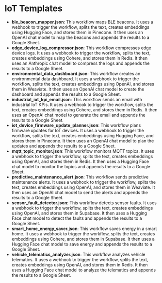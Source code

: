 # IoT Templates

- **ble_beacon_mapper.json**: This workflow maps BLE beacons. It uses a webhook to trigger the workflow, splits the text, creates embeddings using Hugging Face, and stores them in Pinecone. It then uses an OpenAI chat model to map the beacons and appends the results to a Google Sheet.
- **edge_device_log_compressor.json**: This workflow compresses edge device logs. It uses a webhook to trigger the workflow, splits the text, creates embeddings using Cohere, and stores them in Redis. It then uses an Anthropic chat model to compress the logs and appends the results to a Google Sheet.
- **environmental_data_dashboard.json**: This workflow creates an environmental data dashboard. It uses a webhook to trigger the workflow, splits the text, creates embeddings using OpenAI, and stores them in Weaviate. It then uses an OpenAI chat model to create the dashboard and appends the results to a Google Sheet.
- **industrial_iot_kpi_email.json**: This workflow sends an email with industrial IoT KPIs. It uses a webhook to trigger the workflow, splits the text, creates embeddings using Cohere, and stores them in Redis. It then uses an OpenAI chat model to generate the email and appends the results to a Google Sheet.
- **iot_device_firmware_update_planner.json**: This workflow plans firmware updates for IoT devices. It uses a webhook to trigger the workflow, splits the text, creates embeddings using Hugging Face, and stores them in Pinecone. It then uses an OpenAI chat model to plan the updates and appends the results to a Google Sheet.
- **mqtt_topic_monitor.json**: This workflow monitors MQTT topics. It uses a webhook to trigger the workflow, splits the text, creates embeddings using OpenAI, and stores them in Redis. It then uses a Hugging Face chat model to monitor the topics and appends the results to a Google Sheet.
- **predictive_maintenance_alert.json**: This workflow sends predictive maintenance alerts. It uses a webhook to trigger the workflow, splits the text, creates embeddings using OpenAI, and stores them in Weaviate. It then uses an OpenAI chat model to send the alerts and appends the results to a Google Sheet.
- **sensor_fault_detector.json**: This workflow detects sensor faults. It uses a webhook to trigger the workflow, splits the text, creates embeddings using OpenAI, and stores them in Supabase. It then uses a Hugging Face chat model to detect the faults and appends the results to a Google Sheet.
- **smart_home_energy_saver.json**: This workflow saves energy in a smart home. It uses a webhook to trigger the workflow, splits the text, creates embeddings using Cohere, and stores them in Supabase. It then uses a Hugging Face chat model to save energy and appends the results to a Google Sheet.
- **vehicle_telematics_analyzer.json**: This workflow analyzes vehicle telematics. It uses a webhook to trigger the workflow, splits the text, creates embeddings using OpenAI, and stores them in Redis. It then uses a Hugging Face chat model to analyze the telematics and appends the results to a Google Sheet.

